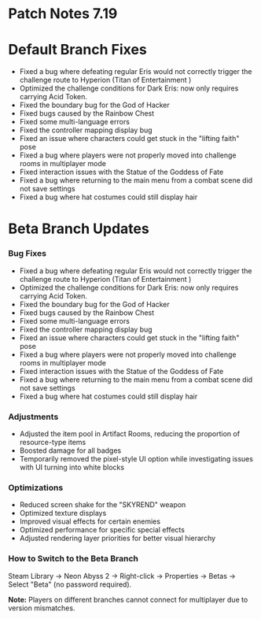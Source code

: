 # Patch Notes 7.19

# Default Branch Fixes

* Fixed a bug where defeating regular Eris would not correctly trigger the challenge route to Hyperion (Titan of Entertainment )
* Optimized the challenge conditions for Dark Eris: now only requires carrying Acid Token.
* Fixed the boundary bug for the God of Hacker
* Fixed bugs caused by the Rainbow Chest
* Fixed some multi-language errors
* Fixed the controller mapping display bug
* Fixed an issue where characters could get stuck in the "lifting faith" pose
* Fixed a bug where players were not properly moved into challenge rooms in multiplayer mode
* Fixed interaction issues with the Statue of the Goddess of Fate
* Fixed a bug where returning to the main menu from a combat scene did not save settings
* Fixed a bug where hat costumes could still display hair
# Beta Branch Updates

### Bug Fixes

* Fixed a bug where defeating regular Eris would not correctly trigger the challenge route to Hyperion (Titan of Entertainment )
* Optimized the challenge conditions for Dark Eris: now only requires carrying Acid Token.
* Fixed the boundary bug for the God of Hacker
* Fixed bugs caused by the Rainbow Chest
* Fixed some multi-language errors
* Fixed the controller mapping display bug
* Fixed an issue where characters could get stuck in the "lifting faith" pose
* Fixed a bug where players were not properly moved into challenge rooms in multiplayer mode
* Fixed interaction issues with the Statue of the Goddess of Fate
* Fixed a bug where returning to the main menu from a combat scene did not save settings
* Fixed a bug where hat costumes could still display hair
### Adjustments

* Adjusted the item pool in Artifact Rooms, reducing the proportion of resource-type items
* Boosted damage for all badges
* Temporarily removed the pixel-style UI option while investigating issues with UI turning into white blocks
### Optimizations

* Reduced screen shake for the "SKYREND" weapon
* Optimized texture displays
* Improved visual effects for certain enemies
* Optimized performance for specific special effects
* Adjusted rendering layer priorities for better visual hierarchy
### How to Switch to the Beta Branch

Steam Library → Neon Abyss 2 → Right-click → Properties → Betas → Select "Beta" (no password required).

**Note:** Players on different branches cannot connect for multiplayer due to version mismatches.

